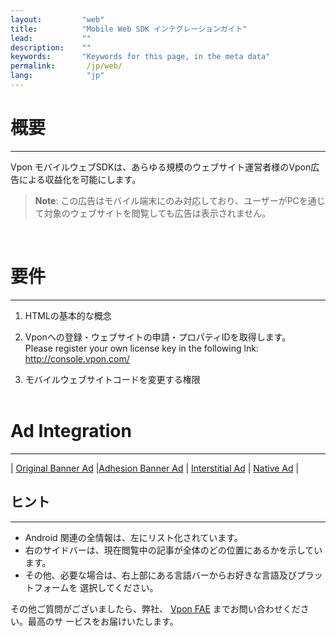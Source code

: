 ```yaml
---
layout:         "web"
title:          "Mobile Web SDK インテグレーションガイト"
lead:           ""
description:    ""
keywords:       "Keywords for this page, in the meta data"
permalink:       /jp/web/
lang:            "jp"
---
```

# 概要
---
Vpon モバイルウェブSDKは、あらゆる規模のウェブサイト運営者様のVpon広告による収益化を可能にします。<br>

> **Note**:
>この広告はモバイル端末にのみ対応しており、ユーザーがPCを通じて対象のウェブサイトを閲覧しても広告は表示されません。
<br>

# 要件
---
1. HTMLの基本的な概念

2. Vponへの登録・ウェブサイトの申請・プロパティIDを取得します。<br>
Please register your own license key in the following lnk: <http://console.vpon.com/>

3. モバイルウェブサイトコードを変更する権限
<br><br>

# Ad Integration
---

| [Original Banner Ad][1]  |[Adhesion Banner Ad][2] | [Interstitial Ad][3] | [Native Ad][4] |

## ヒント
---
* Android 関連の全情報は、左にリスト化されています。
* 右のサイドバーは、現在閲覧中の記事が全体のどの位置にあるかを示しています。
* その他、必要な場合は、右上部にある言語バーからお好きな言語及びプラットフォームを 選択してください。

その他ご質問がございましたら、弊社、 [Vpon FAE](mailto:fae@vpon.com) までお問い合わせください。最高のサ ービスをお届けいたします。


[1]: {{site.baseurl}}/jp/web/original-banner/
[2]: {{site.baseurl}}/jp/web/adhesion-banner/
[3]: {{site.baseurl}}/jp/web/interstitial/
[4]: {{site.baseurl}}/jp/web/native/
